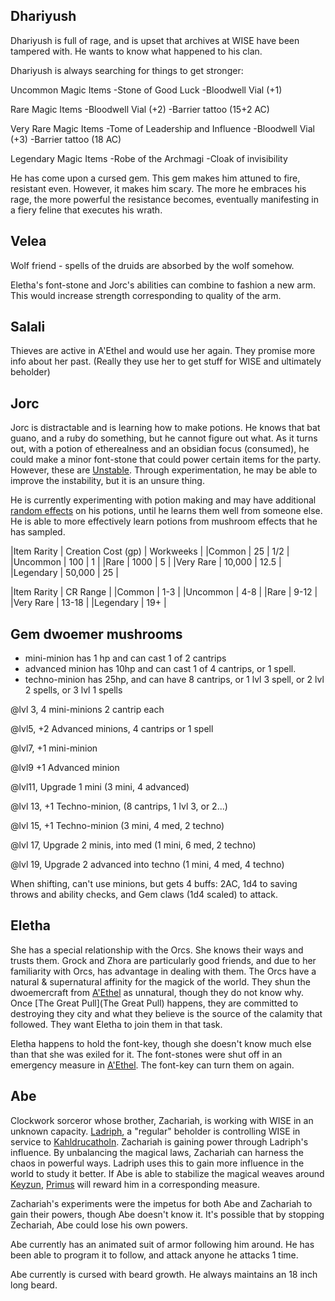 ## Dhariyush
Dhariyush is full of rage, and is upset that archives at WISE have been tampered with. He wants to know what happened to his clan.

Dhariyush is always searching for things to get stronger:

Uncommon Magic Items
-Stone of Good Luck
-Bloodwell Vial (+1)

Rare Magic Items
-Bloodwell Vial (+2)
-Barrier tattoo (15+2 AC)

Very Rare Magic Items
-Tome of Leadership and Influence
-Bloodwell Vial (+3)
-Barrier tattoo (18 AC)

Legendary Magic Items
-Robe of the Archmagi
-Cloak of invisibility

He has come upon a cursed gem. This gem makes him attuned to fire, resistant even.  However, it makes him scary.  The more he embraces his rage, the more powerful the resistance becomes, eventually manifesting in a fiery feline that executes his wrath.

## Velea

Wolf friend - spells of the druids are absorbed by the wolf somehow.

Eletha's font-stone and Jorc's abilities can combine to fashion a new arm. This would increase strength corresponding to quality of the arm.

## Salali

Thieves are active in A'Ethel and would use her again. They promise more info about her past. (Really they use her to get stuff for WISE and ultimately beholder)

## Jorc
Jorc is distractable and is learning how to make potions.  He knows that bat guano, and a ruby do something, but he cannot figure out what. As it turns out, with a potion of etherealness and an obsidian focus (consumed), he could make a minor font-stone that could power certain items for the party. However, these are [Unstable](Unstable).  Through experimentation, he may be able to improve the instability, but it is an unsure thing.

He is currently experimenting with potion making and may have additional [random effects](https://randomtablesrpg.com/fantasy/d100-random-potion-table-for-5e-dnd/) on his potions, until he learns them well from someone else.  He is able to more effectively learn potions from mushroom effects that he has sampled.

|Item Rarity  |  Creation Cost (gp)  | Workweeks |
|Common   | 25  | 1/2 |
|Uncommon  |  100 |   1 |
|Rare   | 1000  |  5 |
|Very Rare |   10,000 |   12.5 |
|Legendary   | 50,000   | 25 |

|Item Rarity |   CR Range |
|Common   | 1-3 |
|Uncommon  |  4-8 |
|Rare  |  9-12 |
|Very Rare |   13-18 |
|Legendary  |  19+ |

## Gem dwoemer mushrooms
* mini-minion has 1 hp and can cast 1 of 2 cantrips
* advanced minion has 10hp and can cast 1 of 4 cantrips, or 1 spell.
* techno-minion has 25hp, and can have 8 cantrips, or 1 lvl 3 spell, or 2 lvl 2 spells, or 3 lvl 1 spells

@lvl 3, 4 mini-minions 2 cantrip each

@lvl5, +2 Advanced minions, 4 cantrips or 1 spell

@lvl7, +1 mini-minion

@lvl9 +1 Advanced minion

@lvl11, Upgrade 1 mini (3 mini, 4 advanced)

@lvl 13, +1 Techno-minion, (8 cantrips, 1 lvl 3, or 2...)

@lvl 15, +1 Techno-minion (3 mini, 4 med, 2 techno)

@lvl 17, Upgrade 2 minis, into med (1 mini, 6 med, 2 techno)

@lvl 19, Upgrade 2 advanced into techno (1 mini, 4 med, 4 techno)

When shifting, can't use minions, but gets 4 buffs: 2AC, 1d4 to saving throws and ability checks, and Gem claws (1d4 scaled) to attack.

## Eletha
She has a special relationship with the Orcs. She knows their ways and trusts them. Grock and Zhora are particularly good friends, and due to her familiarity with Orcs, has advantage in dealing with them.  The Orcs have a natural & supernatural affinity for the magick of the world. They shun the dwoemercraft from [A'Ethel](A'Ethel) as unnatural, though they do not know why.  Once [The Great Pull](The Great Pull) happens, they are committed to destroying they city and what they believe is the source of the calamity that followed.  They want Eletha to join them in that task.

Eletha happens to hold the font-key, though she doesn't know much else than that she was exiled for it. The font-stones were shut off in an emergency measure in [A'Ethel](A'Ethel). The font-key can turn them on again.

## Abe
Clockwork sorceror whose brother, Zachariah, is working with WISE in an unknown capacity. [Ladriph](Ladriph), a "regular" beholder is controlling WISE in service to [Kahldrucatholn](Kahldrucatholn).  Zachariah is gaining power through Ladriph's influence. By unbalancing the magical laws, Zachariah can harness the chaos in powerful ways. Ladriph uses this to gain more influence in the world to study it better.  If Abe is able to stabilize the magical weaves around [Keyzun](Keyzun), [Primus](https://forgottenrealms.fandom.com/wiki/Primus) will reward him in a corresponding measure. 

Zachariah's experiments were the impetus for both Abe and Zachariah to gain their powers, though Abe doesn't know it. It's possible that by stopping Zechariah, Abe could lose his own powers.

Abe currently has an animated suit of armor following him around. He has been able to program it to follow, and attack anyone he attacks 1 time.

Abe currently is cursed with beard growth. He always maintains an 18 inch long beard.